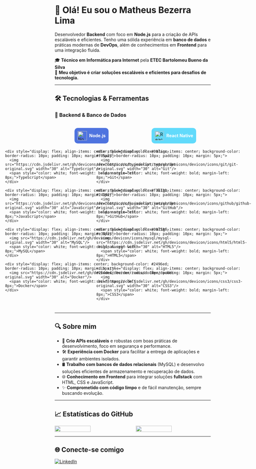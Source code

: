 # 👋 Olá! Eu sou o Matheus Bezerra Lima

Desenvolvedor **Backend** com foco em **Node.js** para a criação de APIs escaláveis e eficientes. Tenho uma sólida experiência em **banco de dados** e práticas modernas de **DevOps**, além de conhecimentos em **Frontend** para uma integração fluida.

🎓 **Técnico em Informática para Internet** pela **ETEC Bartolomeu Bueno da Silva**  
🚀 **Meu objetivo é criar soluções escaláveis e eficientes para desafios de tecnologia.**

---

## 🛠️ Tecnologias & Ferramentas

### 🚀 **Backend & Banco de Dados**

<div style="display: flex; justify-content: space-between; flex-wrap: wrap; padding: 10px;">
  <div style="display: flex; flex-direction: column; align-items: center; width: 45%;">
    <div style="display: flex; align-items: center; background-color: #4e73df; border-radius: 10px; padding: 10px; margin: 5px;">
      <img src="https://cdn.jsdelivr.net/gh/devicons/devicon/icons/nodejs/nodejs-original.svg" width="30" alt="Node.js"/>
      <span style="color: white; font-weight: bold; margin-left: 8px;">Node.js</span>
    </div>

    <div style="display: flex; align-items: center; background-color: #007acc; border-radius: 10px; padding: 10px; margin: 5px;">
      <img src="https://cdn.jsdelivr.net/gh/devicons/devicon/icons/typescript/typescript-original.svg" width="30" alt="TypeScript"/>
      <span style="color: white; font-weight: bold; margin-left: 8px;">TypeScript</span>
    </div>

    <div style="display: flex; align-items: center; background-color: #f7b731; border-radius: 10px; padding: 10px; margin: 5px;">
      <img src="https://cdn.jsdelivr.net/gh/devicons/devicon/icons/javascript/javascript-original.svg" width="30" alt="JavaScript"/>
      <span style="color: white; font-weight: bold; margin-left: 8px;">JavaScript</span>
    </div>

    <div style="display: flex; align-items: center; background-color: #00758f; border-radius: 10px; padding: 10px; margin: 5px;">
      <img src="https://cdn.jsdelivr.net/gh/devicons/devicon/icons/mysql/mysql-original.svg" width="30" alt="MySQL"/>
      <span style="color: white; font-weight: bold; margin-left: 8px;">MySQL</span>
    </div>

    <div style="display: flex; align-items: center; background-color: #2496ed; border-radius: 10px; padding: 10px; margin: 5px;">
      <img src="https://cdn.jsdelivr.net/gh/devicons/devicon/icons/docker/docker-original.svg" width="30" alt="Docker"/>
      <span style="color: white; font-weight: bold; margin-left: 8px;">Docker</span>
    </div>
  </div>

  <div style="display: flex; flex-direction: column; align-items: center; width: 45%;">
    <div style="display: flex; align-items: center; background-color: #61dafb; border-radius: 10px; padding: 10px; margin: 5px;">
      <img src="https://cdn.jsdelivr.net/gh/devicons/devicon/icons/react/react-original.svg" width="30" alt="React Native"/>
      <span style="color: white; font-weight: bold; margin-left: 8px;">React Native</span>
    </div>

    <div style="display: flex; align-items: center; background-color: #f05a28; border-radius: 10px; padding: 10px; margin: 5px;">
      <img src="https://cdn.jsdelivr.net/gh/devicons/devicon/icons/git/git-original.svg" width="30" alt="Git"/>
      <span style="color: white; font-weight: bold; margin-left: 8px;">Git</span>
    </div>

    <div style="display: flex; align-items: center; background-color: #24292f; border-radius: 10px; padding: 10px; margin: 5px;">
      <img src="https://cdn.jsdelivr.net/gh/devicons/devicon/icons/github/github-original.svg" width="30" alt="GitHub"/>
      <span style="color: white; font-weight: bold; margin-left: 8px;">GitHub</span>
    </div>

    <div style="display: flex; align-items: center; background-color: #e34f26; border-radius: 10px; padding: 10px; margin: 5px;">
      <img src="https://cdn.jsdelivr.net/gh/devicons/devicon/icons/html5/html5-original.svg" width="30" alt="HTML5"/>
      <span style="color: white; font-weight: bold; margin-left: 8px;">HTML5</span>
    </div>

    <div style="display: flex; align-items: center; background-color: #264de4; border-radius: 10px; padding: 10px; margin: 5px;">
      <img src="https://cdn.jsdelivr.net/gh/devicons/devicon/icons/css3/css3-original.svg" width="30" alt="CSS3"/>
      <span style="color: white; font-weight: bold; margin-left: 8px;">CSS3</span>
    </div>
  </div>
</div>

---

## 🔍 Sobre mim

- 🔧 **Crio APIs escaláveis** e robustas com boas práticas de desenvolvimento, foco em segurança e performance.
- 🛠️ **Experiência com Docker** para facilitar a entrega de aplicações e garantir ambientes isolados.
- 🛢️ **Trabalho com bancos de dados relacionais** (MySQL) e desenvolvo soluções eficientes de armazenamento e recuperação de dados.
- 🌐 **Conhecimento em Frontend** para integrar soluções **fullstack** com HTML, CSS e JavaScript.
- ✨ **Comprometido com código limpo** e de fácil manutenção, sempre buscando evolução.

---

## 📈 Estatísticas do GitHub

<div style="display: flex; justify-content: space-between;">
  <img src="https://github-readme-stats.vercel.app/api?username=MatheusBezerraLima&show_icons=true&theme=radical" width="48%" />
  <img src="https://github-readme-stats.vercel.app/api/top-langs/?username=MatheusBezerraLima&layout=compact&theme=radical" width="48%" />
</div>

---

## 🌐 Conecte-se comigo

[![LinkedIn](https://img.shields.io/badge/-Matheus%20Bezerra%20Lima-0A66C2?style=for-the-badge&logo=linkedin&logoColor=white)](https://www.linkedin.com/in/matheus-bezerra-lima-156146265/)
